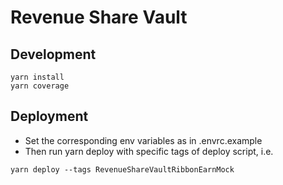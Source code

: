 # Revenue Share Vault

## Development
```
yarn install
yarn coverage
```

## Deployment
* Set the corresponding env variables as in .envrc.example
* Then run yarn deploy with specific tags of deploy script, i.e.
```
yarn deploy --tags RevenueShareVaultRibbonEarnMock
```
